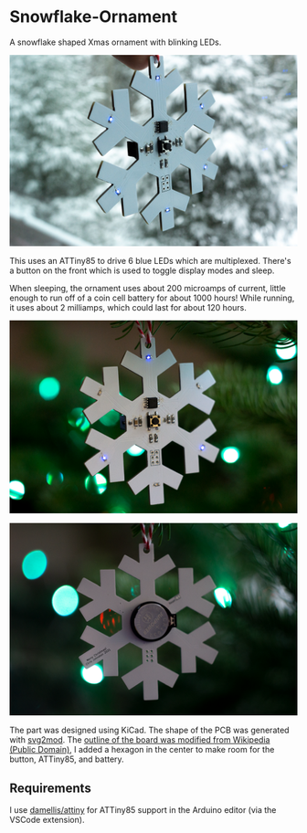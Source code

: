 # Snowflake-Ornament

A snowflake shaped Xmas ornament with blinking LEDs.

![Image of the snowflake ornament when it was snowing outside.](images/snowing.jpg)

This uses an ATTiny85 to drive 6 blue LEDs which are multiplexed.
There's a button on the front which is used to toggle display modes
and sleep.

When sleeping, the ornament uses about 200 microamps of current, little enough to run
off of a coin cell battery for about 1000 hours! While running, it uses about 2 milliamps,
which could last for about 120 hours.

![Image of the snowflake ornament.](images/snowflake.png)

![Image of the back of the ornament.](images/back.png)

The part was designed using KiCad. The shape of the PCB was generated with
[svg2mod]. The [outline of the board was modified from Wikipedia (Public Domain)](https://en.wikipedia.org/wiki/File:Snow_flake.svg), I added a hexagon in the
center to make room for the button, ATTiny85, and battery.

[svg2mod]: https://github.com/svg2mod/svg2mod

## Requirements

I use [damellis/attiny] for ATTiny85 support in the Arduino editor (via the VSCode extension).

[damellis/attiny]: https://github.com/damellis/attiny
